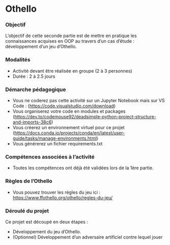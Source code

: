 # Othello

### Objectif
L’objectif de cette seconde partie est de mettre en pratique les connaissances acquises en OOP
au travers d’un cas d’étude : développement d’un jeu d’Othello.

### Modalités
- Activité devant être réalisée en groupe (2 à 3 personnes)
- Durée : 2 à 2.5 jours

### Démarche pédagogique
- Vous ne coderez pas cette activité sur un Jupyter Notebook mais sur VS Code : (https://code.visualstudio.com/download)
- Vous organiserez votre code en modules et packages (https://dev.to/codemouse92/deadsimple-python-project-structure-and-imports-38c6)
- Vous créerez un environnement virtuel pour ce projet (https://docs.conda.io/projects/conda/en/latest/user-guide/tasks/manage-environments.html)
- Vous générerez un fichier requirements.txt

### Compétences associées à l’activité
- Toutes les compétences ont déjà été validées lors de la 1ère partie.

### Règles de l’Othello
- Vous pouvez trouver les règles du jeu ici : https://www.ffothello.org/othello/regles-du-jeu/

### Déroulé du projet
Ce projet est découpé en deux étapes :
- Développement du jeu d’Othello.
- (Optionnel) Développement d’un adversaire artificiel contre lequel jouer

